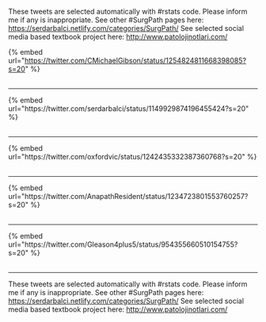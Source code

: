 

These tweets are selected automatically with #rstats code. Please inform me if any is inappropriate.
See other #SurgPath pages here: https://serdarbalci.netlify.com/categories/SurgPath/ 
See selected social media based textbook project here: http://www.patolojinotlari.com/

{% embed url="https://twitter.com/CMichaelGibson/status/1254824811668398085?s=20" %}<br>
<br>
<hr>
{% embed url="https://twitter.com/serdarbalci/status/1149929874196455424?s=20" %}<br>
<br>
<hr>
{% embed url="https://twitter.com/oxfordvic/status/1242435332387360768?s=20" %}<br>
<br>
<hr>
{% embed url="https://twitter.com/AnapathResident/status/1234723801553760257?s=20" %}<br>
<br>
<hr>
{% embed url="https://twitter.com/Gleason4plus5/status/954355660510154755?s=20" %}<br>
<br>
<hr>


These tweets are selected automatically with #rstats code. Please inform me if any is inappropriate.
See other #SurgPath pages here: https://serdarbalci.netlify.com/categories/SurgPath/ 
See selected social media based textbook project here: http://www.patolojinotlari.com/
